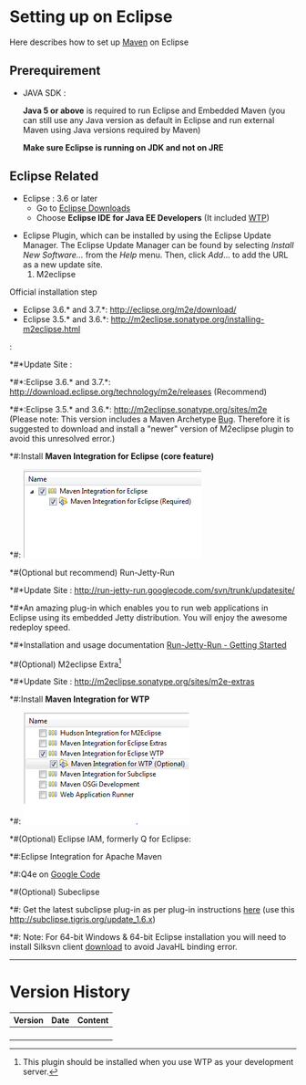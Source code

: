 # Setting up on Eclipse

Here describes how to set up [Maven](http://maven.apache.org/) on
Eclipse

## Prerequirement

- JAVA SDK :
    
  **Java 5 or above** is required to run Eclipse and Embedded Maven (you
  can still use any Java version as default in Eclipse and run external
  Maven using Java versions required by Maven)

  **Make sure Eclipse is running on JDK and not on JRE**

## Eclipse Related

- Eclipse : 3.6 or later
  - Go to [Eclipse Downloads](http://www.eclipse.org/downloads)
  - Choose **Eclipse IDE for Java EE Developers** (It included
    [WTP](http://www.eclipse.org/webtools/))

<!-- -->

- Eclipse Plugin, which can be installed by using the Eclipse Update
  Manager. The Eclipse Update Manager can be found by selecting *Install
  New Software...* from the *Help* menu. Then, click *Add*... to add the
  URL as a new update site.
  1.  M2eclipse<ref>

Official installation step

- Eclipse 3.6.\* and 3.7.\*:
  [<http://eclipse.org/m2e/download/>](http://eclipse.org/m2e/download/)
- Eclipse 3.5.\* and 3.6.\*:
  [<http://m2eclipse.sonatype.org/installing-m2eclipse.html>](http://m2eclipse.sonatype.org/installing-m2eclipse.html)

</ref>

:

\*#\*Update Site :

\*#\*:Eclipse 3.6.\* and 3.7.\*:
[<http://download.eclipse.org/technology/m2e/releases>](http://download.eclipse.org/technology/m2e/releases)
(Recommend)

\*#\*:Eclipse 3.5.\* and 3.6.\*:
[<http://m2eclipse.sonatype.org/sites/m2e>](http://m2eclipse.sonatype.org/sites/m2e)
(Please note: This version includes a Maven Archetype [
Bug](ZK_Installation_Guide/Setting_up_IDE/Maven/Use_ZK_Maven_Archetype#Add_ZK_Maven_Archetype).
Therefore it is suggested to download and install a "newer" version of
M2eclipse plugin to avoid this unresolved error.)

\*#:Install **Maven Integration for Eclipse (core feature)**

\*#: ![](images/ZK_Installation_Guide_m2e.png "ZK_Installation_Guide_m2e.png")

\*#(Optional but recommend) Run-Jetty-Run

\*#\*Update Site :
[<http://run-jetty-run.googlecode.com/svn/trunk/updatesite/>](http://run-jetty-run.googlecode.com/svn/trunk/updatesite/)

\*#\*An amazing plug-in which enables you to run web applications in
Eclipse using its embedded Jetty distribution. You will enjoy the
awesome redeploy speed.

\*#\*Installation and usage documentation [Run-Jetty-Run - Getting
Started](http://code.google.com/p/run-jetty-run/wiki/GettingStarted)

\*#(Optional) M2eclipse Extra[^1]

\*#\*Update Site :
[<http://m2eclipse.sonatype.org/sites/m2e-extras>](http://m2eclipse.sonatype.org/sites/m2e-extras)

\*#:Install **Maven Integration for WTP**

\*#:
![](images/ZK_Installation_Guide_m2e_extra.png "ZK_Installation_Guide_m2e_extra.png")

\*#(Optional) Eclipse IAM, formerly Q for Eclipse:

\*#:Eclipse Integration for Apache Maven

\*#:Q4e on [Google Code](http://code.google.com/p/q4e/)

\*#(Optional) Subeclipse

\*#: Get the latest subclipse plug-in as per plug-in instructions
[here](http://subclipse.tigris.org/install.html) (use this
<http://subclipse.tigris.org/update_1.6.x>)

\*#: Note: For 64-bit Windows & 64-bit Eclipse installation you will
need to install Silksvn client
[download](http://www.sliksvn.com/en/download) to avoid JavaHL binding
error.

------------------------------------------------------------------------

<references/>

# Version History

| Version | Date | Content |
|---------|------|---------|
|         |      |         |

[^1]: This plugin should be installed when you use WTP as your
    development server.
